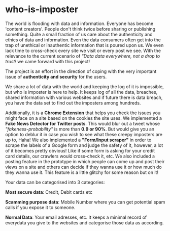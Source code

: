 # who-is-imposter

The world is flooding with data and information. Everyone has become 'content creators'. People don't think twice before sharing or publishing something. Quite a small fraction of us care about the authenticity and ethics of data and information. Even the data consumers often get into the trap of unethical or inauthentic information that is poured upon us. We even lack time to cross-check every site we visit or every post we see. With the relevance to the current scenario of *"Data data everywhere, not a drop to trust!* we came forward with this project!

The project is an effort in the direction of coping with the very important issue of **authenticity and security** for the users.

We share a lot of data with the world and keeping the log of it is impossible, but who is imposter is here to help. It keeps log of all the data, breaches, shared information with various websites and if future there is data breach, you have the data set to find out the imposters among hundreds.

Additionally, it is a **Chrome Extension** that helps you check the issues you might face on a site based on the cookies the site uses. We implemented a **Fake News Detector for Twitter posts**. This would blur out a tweet whose *"fakeness-probability"* is more than **0.9 or 90%**. But would give you an option to deblur it in case you wish to see what these creepy imposters are up to, Haha! We also implemented a **"Form/Input scraper"** in order to scrape the labels of a Google form and judge the safety of it, however, a lot of it becomes pretty obvious! Like if some form is asking for your credit card details, our crawlers would cross-check it, etc. We also included a posting feature in the prototype in which people can come up and post their views on a site and others can decide if they wanna use it or how much do they wanna use it. This feature is a little glitchy for some reason but on it!

Your data can be categorised into 3 categories:

**Most secure data**: Credit, Debit cards etc

**Scamming purpose data**: Mobile Number where you can get potential spam calls if you expose it to someone.

**Normal Data**: Your email adresses, etc. It keeps a minimal record of everydata you give to the websites and categorise those data as according.
